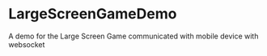 # LargeScreenGameDemo
A demo for the Large Screen Game communicated with mobile device with websocket
